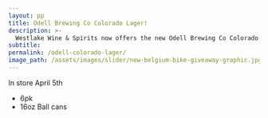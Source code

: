 ```yaml
---
layout: pp
title: Odell Brewing Co Colorado Lager!
description: >-
  Westlake Wine & Spirits now offers the new Odell Brewing Co Colorado Lager!
subtitle:
permalink: /odell-colorado-lager/
image_path: /assets/images/slider/new-belgium-bike-giveaway-graphic.jpg
---
```



In store April 5th
 * 6pk 
 * 16oz Ball cans